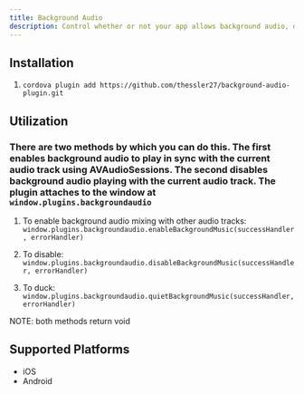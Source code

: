 ```yaml
---
title: Background Audio
description: Control whether or not your app allows background audio, dynamically. Note that this will only work in an iOS simulator/phone. This will not work in a browser or any other env. Sorry not sorry.
---
```


## Installation

1. `cordova plugin add https://github.com/thessler27/background-audio-plugin.git`

## Utilization

### There are two methods by which you can do this. The first enables background audio to play in sync with the current audio track using AVAudioSessions. The second disables background audio playing with the current audio track. The plugin attaches to the window at `window.plugins.backgroundaudio`

1. To enable background audio mixing with other audio tracks: `window.plugins.backgroundaudio.enableBackgroundMusic(successHandler, errorHandler)`

2. To disable: `window.plugins.backgroundaudio.disableBackgroundMusic(successHandler, errorHandler)`

3. To duck: `window.plugins.backgroundaudio.quietBackgroundMusic(successHandler, errorHandler)`

NOTE: both methods return void



Supported Platforms
-------------------

- iOS
- Android
